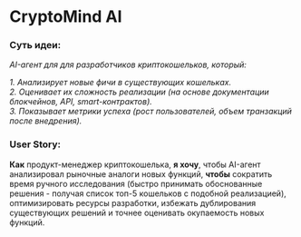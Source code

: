 # CryptoMind AI
### Суть идеи:
_AI-агент для для разработчиков криптокошельков, который:_</br>

_1. Анализирует новые фичи в существующих кошельках._</br>
_2. Оценивает их сложность реализации (на основе документации блокчейнов, API, smart-контрактов)._</br>
_3. Показывает метрики успеха (рост пользователей, объем транзакций после внедрения)._</br>

### User Story:
**Как**  продукт-менеджер криптокошелька, **я хочу**, чтобы AI-агент анализировал рыночные аналоги новых функций, **чтобы** сократить время ручного исследования (быстро принимать обоснованные решения - получая список топ-5 кошельков с подобной реализацией), оптимизировать ресурсы разработки, избежать дублирования существующих решений и точнее оценивать окупаемость новых функций.
